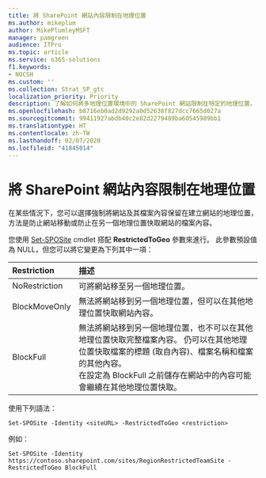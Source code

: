```yaml
---
title: 將 SharePoint 網站內容限制在地理位置
ms.author: mikeplum
author: MikePlumleyMSFT
manager: pamgreen
audience: ITPro
ms.topic: article
ms.service: o365-solutions
f1.keywords:
- NOCSH
ms.custom: ''
ms.collection: Strat_SP_gtc
localization_priority: Priority
description: 了解如何將多地理位置環境中的 SharePoint 網站限制在特定的地理位置。
ms.openlocfilehash: b8716eb0ad2d9292a0d52638f827dcc7665d027a
ms.sourcegitcommit: 99411927abdb40c2e82d2279489ba60545989bb1
ms.translationtype: HT
ms.contentlocale: zh-TW
ms.lasthandoff: 02/07/2020
ms.locfileid: "41845014"
---
```

# <a name="restrict-sharepoint-site-content-to-a-geo-location"></a>將 SharePoint 網站內容限制在地理位置

在某些情況下，您可以選擇強制將網站及其檔案內容保留在建立網站的地理位置，方法是防止網站移動或防止在另一個地理位置快取網站的檔案內容。

您使用 [Set-SPOSite](https://docs.microsoft.com/powershell/module/sharepoint-online/set-sposite) cmdlet 搭配 **RestrictedToGeo** 參數來進行。 此參數預設值為 NULL，但您可以將它變更為下列其中一項：

|Restriction|描述|
|:----------|:----------|
|NoRestriction|可將網站移至另一個地理位置。|
|BlockMoveOnly|無法將網站移到另一個地理位置，但可以在其他地理位置快取網站內容。|
|BlockFull|無法將網站移到另一個地理位置，也不可以在其他地理位置快取完整檔案內容。 仍可以在其他地理位置快取檔案的標題 (取自內容)、檔案名稱和檔案的其他內容。<br>在設定為 BlockFull 之前儲存在網站中的內容可能會繼續在其他地理位置快取。|

使用下列語法：

`Set-SPOSite -Identity <siteURL> -RestrictedToGeo <restriction>`

例如：

`Set-SPOSite -Identity https://contoso.sharepoint.com/sites/RegionRestrictedTeamSite -RestrictedToGeo BlockFull`
